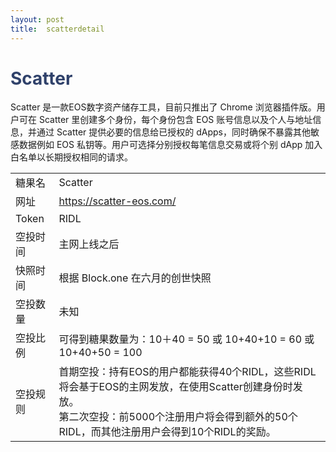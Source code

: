 ```yaml
---
layout: post
title:  scatterdetail
---
```


<h1 style="color: #2F416A">Scatter</h1>
<p>
Scatter 是一款EOS数字资产储存工具，目前只推出了 Chrome 浏览器插件版。用户可在 Scatter 里创建多个身份，每个身份包含 EOS 账号信息以及个人与地址信息，并通过 Scatter 提供必要的信息给已授权的 dApps，同时确保不暴露其他敏感数据例如 EOS 私钥等。用户可选择分别授权每笔信息交易或将个别 dApp 加入白名单以长期授权相同的请求。
</p>


<table class="center">
  <tbody>
    <tr>
        <td class="tablehalf">糖果名</td>
        <td class="tablehalf">Scatter</td>
    </tr>
    <tr>
        <td>网址</td>
        <td><a href="https://scatter-eos.com/" target="_blank">https://scatter-eos.com/</a></td>
    </tr>
    <tr>
        <td>Token</td>
        <td>RIDL</td>
    </tr>
    <tr>
        <td>空投时间</td>
        <td>主网上线之后</td>
    </tr>
    <tr>
        <td>快照时间</td>
        <td>根据 Block.one 在六月的创世快照</td>
    </tr>
    <tr>
        <td>空投数量</td>
        <td>未知</td>
    </tr>
    <tr>
        <td>空投比例</td>
        <td>          
         可得到糖果数量为：10＋40 = 50 或 10+40+10 = 60 或 10+40+50 = 100 
        </td>
    </tr>
    <tr>
        <td>空投规则</td>
        <td>
        首期空投：持有EOS的用户都能获得40个RIDL，这些RIDL将会基于EOS的主网发放，在使用Scatter创建身份时发放。<br/>
        第二次空投：前5000个注册用户将会得到额外的50个RIDL，而其他注册用户会得到10个RIDL的奖励。
        </td>
    </tr>
  </tbody>
</table>